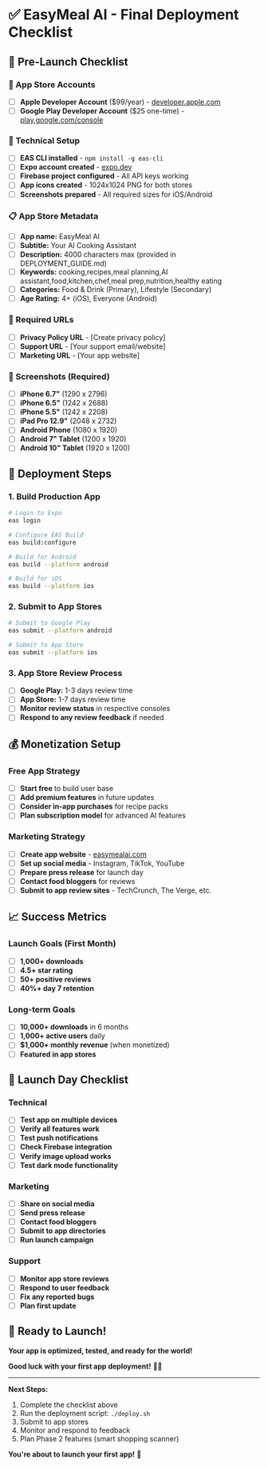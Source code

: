 # ✅ EasyMeal AI - Final Deployment Checklist

## **🎯 Pre-Launch Checklist**

### **📱 App Store Accounts**

- [ ] **Apple Developer Account** ($99/year) - [developer.apple.com](https://developer.apple.com)
- [ ] **Google Play Developer Account** ($25 one-time) - [play.google.com/console](https://play.google.com/console)

### **🔧 Technical Setup**

- [ ] **EAS CLI installed** - `npm install -g eas-cli`
- [ ] **Expo account created** - [expo.dev](https://expo.dev)
- [ ] **Firebase project configured** - All API keys working
- [ ] **App icons created** - 1024x1024 PNG for both stores
- [ ] **Screenshots prepared** - All required sizes for iOS/Android

### **📋 App Store Metadata**

- [ ] **App name:** EasyMeal AI
- [ ] **Subtitle:** Your AI Cooking Assistant  
- [ ] **Description:** 4000 characters max (provided in DEPLOYMENT_GUIDE.md)
- [ ] **Keywords:** cooking,recipes,meal planning,AI assistant,food,kitchen,chef,meal prep,nutrition,healthy eating
- [ ] **Categories:** Food & Drink (Primary), Lifestyle (Secondary)
- [ ] **Age Rating:** 4+ (iOS), Everyone (Android)

### **🔗 Required URLs**

- [ ] **Privacy Policy URL** - [Create privacy policy]
- [ ] **Support URL** - [Your support email/website]
- [ ] **Marketing URL** - [Your app website]

### **📸 Screenshots (Required)**

- [ ] **iPhone 6.7"** (1290 x 2796)
- [ ] **iPhone 6.5"** (1242 x 2688)
- [ ] **iPhone 5.5"** (1242 x 2208)
- [ ] **iPad Pro 12.9"** (2048 x 2732)
- [ ] **Android Phone** (1080 x 1920)
- [ ] **Android 7" Tablet** (1200 x 1920)
- [ ] **Android 10" Tablet** (1920 x 1200)

## **🚀 Deployment Steps**

### **1. Build Production App**

```bash
# Login to Expo
eas login

# Configure EAS Build
eas build:configure

# Build for Android
eas build --platform android

# Build for iOS
eas build --platform ios
```

### **2. Submit to App Stores**

```bash
# Submit to Google Play
eas submit --platform android

# Submit to App Store
eas submit --platform ios
```

### **3. App Store Review Process**

- [ ] **Google Play:** 1-3 days review time
- [ ] **App Store:** 1-7 days review time
- [ ] **Monitor review status** in respective consoles
- [ ] **Respond to any review feedback** if needed

## **💰 Monetization Setup**

### **Free App Strategy**

- [ ] **Start free** to build user base
- [ ] **Add premium features** in future updates
- [ ] **Consider in-app purchases** for recipe packs
- [ ] **Plan subscription model** for advanced AI features

### **Marketing Strategy**

- [ ] **Create app website** - [easymealai.com](https://easymealai.com)
- [ ] **Set up social media** - Instagram, TikTok, YouTube
- [ ] **Prepare press release** for launch day
- [ ] **Contact food bloggers** for reviews
- [ ] **Submit to app review sites** - TechCrunch, The Verge, etc.

## **📈 Success Metrics**

### **Launch Goals (First Month)**

- [ ] **1,000+ downloads**
- [ ] **4.5+ star rating**
- [ ] **50+ positive reviews**
- [ ] **40%+ day 7 retention**

### **Long-term Goals**

- [ ] **10,000+ downloads** in 6 months
- [ ] **1,000+ active users** daily
- [ ] **$1,000+ monthly revenue** (when monetized)
- [ ] **Featured in app stores**

## **🎉 Launch Day Checklist**

### **Technical**

- [ ] **Test app on multiple devices**
- [ ] **Verify all features work**
- [ ] **Test push notifications**
- [ ] **Check Firebase integration**
- [ ] **Verify image upload works**
- [ ] **Test dark mode functionality**

### **Marketing**

- [ ] **Share on social media**
- [ ] **Send press release**
- [ ] **Contact food bloggers**
- [ ] **Submit to app directories**
- [ ] **Run launch campaign**

### **Support**

- [ ] **Monitor app store reviews**
- [ ] **Respond to user feedback**
- [ ] **Fix any reported bugs**
- [ ] **Plan first update**

## **🚀 Ready to Launch!**

**Your app is optimized, tested, and ready for the world!**

**Good luck with your first app deployment!** 🎯✨

---

**Next Steps:**

1. Complete the checklist above
2. Run the deployment script: `./deploy.sh`
3. Submit to app stores
4. Monitor and respond to feedback
5. Plan Phase 2 features (smart shopping scanner)

**You're about to launch your first app!** 🚀

